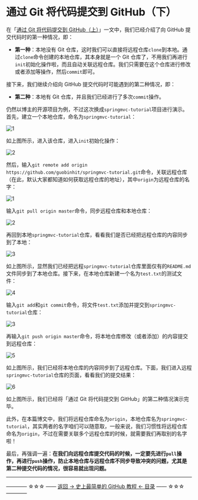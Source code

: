 # 通过 Git 将代码提交到 GitHub（下）

在「[通过 Git 将代码提交到 GitHub（上）](https://github.com/guobinhit/cg-blog/blob/master/articles/github/tutorials/push-code-one.md)」一文中，我们已经介绍了向 GitHub 提交代码时的第一种情况，即：

- **第一种**：本地没有 Git 仓库，这时我们可以直接将远程仓库`clone`到本地。通过`clone`命令创建的本地仓库，其本身就是一个 Git 仓库了，不用我们再进行`init`初始化操作啦，而且自动关联远程仓库。我们只需要在这个仓库进行修改或者添加等操作，然后`commit`即可。

接下来，我们继续介绍向 GitHub 提交代码时可能遇到的第二种情况，即：

- **第二种**：本地有 Git 仓库，并且我们已经进行了多次`commit`操作。

仍然以博主的开源项目为例，不过这次换成`springmvc-tutorial`项目进行演示。首先，建立一个本地仓库，命名为`springmvc-tutorial`：

![1](http://img.blog.csdn.net/20170408150309128)

如上图所示，进入该仓库，进入`init`初始化操作：

![2](http://img.blog.csdn.net/20170408150323635)

然后，输入`git remote add origin https://github.com/guobinhit/springmvc-tutorial.git`命令，关联远程仓库（在此，默认大家都知道如何获取远程仓库的地址），其中`origin`为远程仓库的名字：

![1](http://img.blog.csdn.net/20170409103013402)

输入`git pull origin master`命令，同步远程仓库和本地仓库：

![2](http://img.blog.csdn.net/20170409103234701)

再回到本地`springmvc-tutorial`仓库，看看我们是否已经把远程仓库的内容同步到了本地：

![3](http://img.blog.csdn.net/20170409103609937)

如上图所示，显然我们已经把远程`springmvc-tutorial`仓库里面仅有的`README.md`文件同步到了本地仓库。接下来，在本地仓库新建一个名为`test.txt`的测试文件：

![4](http://img.blog.csdn.net/20170409103948647)

输入`git add`和`git commit`命令，将文件`test.txt`添加并提交到`springmvc-tutorial`仓库：

![3](http://img.blog.csdn.net/20170408151431666)

再输入`git push origin master`命令，将本地仓库修改（或者添加）的内容提交到远程仓库：

![5](http://img.blog.csdn.net/20170409104401489)

如上图所示，我们已经将本地仓库的内容同步到了远程仓库。下面，我们进入远程`springmvc-tutorial`仓库的页面，看看我们的提交结果：

![6](http://img.blog.csdn.net/20170409104756315)

如上图所示，我们已经将「通过 Git 将代码提交到 GitHub」的第二种情况演示完毕。

此外，在本篇博文中，我们将远程仓库命名为`origin`，本地仓库名为`springmvc-tutorial`，其实两者的名字咱们可以随意取，一般来说，我们习惯性将远程仓库命名为`origin`，不过在需要关联多个远程仓库的时候，就需要我们再取别的名字啦！

最后，再强调一遍：**在我们向远程仓库提交代码的时候，一定要先进行`pull`操作，再进行`push`操作，防止本地仓库与远程仓库不同步导致冲突的问题，尤其是第二种提交代码的情况，很容易就出现问题。**


----------
———— ☆☆☆ —— [返回 -> 史上最简单的 GitHub 教程 <- 目录](https://github.com/guobinhit/cg-blog/blob/master/articles/github/README.md) —— ☆☆☆ ————
